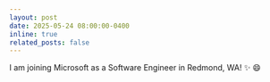 ```yaml
---
layout: post
date: 2025-05-24 08:00:00-0400
inline: true
related_posts: false
---
```


I am joining Microsoft as a Software Engineer in Redmond, WA! :sparkles: :smile:
